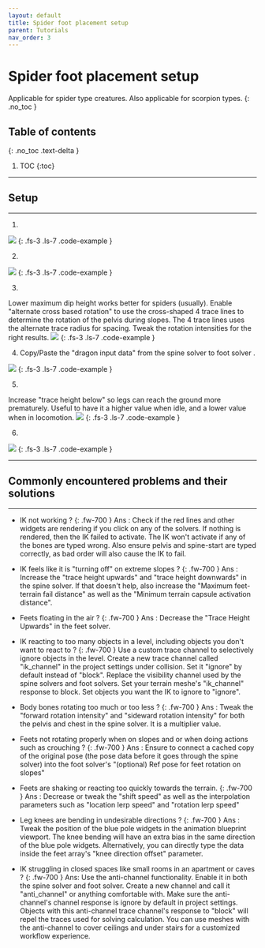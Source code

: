 ```yaml
---
layout: default
title: Spider foot placement setup
parent: Tutorials
nav_order: 3
---
```




# Spider foot placement setup

Applicable for spider type creatures. Also applicable for scorpion types.
{: .no_toc }

## Table of contents
{: .no_toc .text-delta }

1. TOC
{:toc}

---

## Setup

---
      
        
1)
<img src="http://codehawk64.github.io/assets/images/spiders/spider1.png" >
{: .fs-3 .ls-7 .code-example }
        
        
2)
<img src="http://codehawk64.github.io/assets/images/spiders/spider2.png" >
{: .fs-3 .ls-7 .code-example }



3)
Lower maximum dip height works better for spiders (usually). Enable "alternate cross based rotation" to use the cross-shaped 4 trace lines to determine the rotation of the pelvis
during slopes. The 4 trace lines uses the alternate trace radius for spacing. Tweak the rotation intensities for the right results.
<img src="http://codehawk64.github.io/assets/images/spiders/spider3.png" >
{: .fs-3 .ls-7 .code-example }



4) Copy/Paste the "dragon input data" from the spine solver to foot solver .
<img src="http://codehawk64.github.io/assets/images/setup4.png" >
{: .fs-3 .ls-7 .code-example }



5)
Increase "trace height below" so legs can reach the ground more prematurely. Useful to have it a higher value when idle, and a lower value when in locomotion.
<img src="http://codehawk64.github.io/assets/images/spiders/spider4.png" >
{: .fs-3 .ls-7 .code-example }


6)
<img src="http://codehawk64.github.io/assets/images/setup7.png" >
{: .fs-3 .ls-7 .code-example }

---

## Commonly encountered problems and their solutions


---


* IK not working ?
{: .fw-700 }
Ans : Check if the red lines and other widgets are rendering if you click on any of the solvers. If nothing is rendered, then the IK failed to activate. The IK won't activate
if any of the bones are typed wrong. Also ensure pelvis and spine-start are typed correctly, as bad order will also cause the IK to fail.

* IK feels like it is "turning off" on extreme slopes ?
{: .fw-700 }
Ans : Increase the "trace height upwards" and "trace height downwards" in the spine solver. If that doesn't help, also increase the "Maximum feet-terrain fail distance" as well as the "Minimum terrain capsule activation distance".

* Feets floating in the air ?
{: .fw-700 }
Ans : Decrease the "Trace Height Upwards" in the feet solver.

* IK reacting to too many objects in a level, including objects you don't want to react to ?
{: .fw-700 }
Use a custom trace channel to selectively ignore objects in the level. Create a new trace channel called "ik_channel" in the project settings under collision. Set it "ignore" by
default instead of "block". Replace the visibility channel used by the spine solvers and foot solvers. Set your terrain meshe's "ik_channel" response to block. Set objects you want the IK to ignore to "ignore".

* Body bones rotating too much or too less ?
{: .fw-700 }
Ans : Tweak the "forward rotation intensity" and "sideward rotation intensity" for both the pelvis and chest in the spine solver. It is a multiplier value.

* Feets not rotating properly when on slopes and or when doing actions such as crouching ?
{: .fw-700 }
Ans : Ensure to connect a cached copy of the original pose (the pose data before it goes through the spine solver) into the foot solver's "(optional) Ref pose for feet rotation on slopes"

* Feets are shaking or reacting too quickly towards the terrain.
{: .fw-700 }
Ans : Decrease or tweak the "shift speed" as well as the interpolation parameters such as "location lerp speed" and "rotation lerp speed"

* Leg knees are bending in undesirable directions ?
{: .fw-700 }
Ans : Tweak the position of the blue pole widgets in the animation blueprint viewport. The knee bending will have an extra bias in the same direction of the blue pole widgets. Alternatively, you can directly type the data inside the feet array's "knee direction offset" parameter.

* IK struggling in closed spaces like small rooms in an apartment or caves ?
{: .fw-700 }
Ans: Use the anti-channel functionality. Enable it in both the spine solver and foot solver. Create a new channel and call it "anti_channel" or anything comfortable with. Make sure the anti-channel's channel response is ignore by default in project settings. Objects with this anti-channel trace channel's response to "block" will repel the traces used for solving calculation. You can use meshes with the anti-channel to cover ceilings and under stairs for a customized workflow experience.
